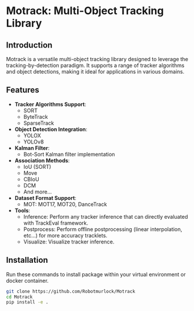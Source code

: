 # Motrack: Multi-Object Tracking Library

## Introduction

Motrack is a versatile multi-object tracking library designed to 
leverage the tracking-by-detection paradigm. 
It supports a range of tracker algorithms and object detections, 
making it ideal for applications in various domains.

## Features
- **Tracker Algorithms Support**: 
  - SORT
  - ByteTrack
  - SparseTrack
- **Object Detection Integration**:
  - YOLOX
  - YOLOv8
- **Kalman Filter**:
  - Bot-Sort Kalman filter implementation
- **Association Methods**:
  - IoU (SORT)
  - Move
  - CBIoU
  - DCM
  - And more...
- **Dataset Format Support**:
  - MOT: MOT17, MOT20, DanceTrack 
- **Tools**:
  - Inference: Perform any tracker inference that can directly evaluated with TrackEval framework.
  - Postprocess: Perform offline postprocessing (linear interpolation, etc...) for more accuracy tracklets.
  - Visualize: Visualize tracker inference.

## Installation

Run these commands to install package within your virtual environment or docker container.

```bash
git clone https://github.com/Robotmurlock/Motrack
cd Motrack
pip install -e .
```
